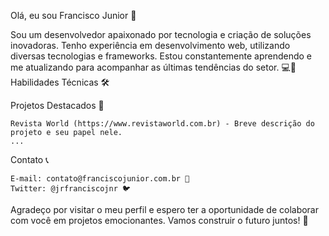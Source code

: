 Olá, eu sou Francisco Junior 👋

Sou um desenvolvedor apaixonado por tecnologia e criação de soluções inovadoras. Tenho experiência em desenvolvimento web, utilizando diversas tecnologias e frameworks. Estou constantemente aprendendo e me atualizando para acompanhar as últimas tendências do setor. 💻🚀
Habilidades Técnicas 🛠️

Projetos Destacados 🌟

    Revista World (https://www.revistaworld.com.br) - Breve descrição do projeto e seu papel nele.
    ...

Contato 📞

    E-mail: contato@franciscojunior.com.br 📧
    Twitter: @jrfranciscojnr 🐦

Agradeço por visitar o meu perfil e espero ter a oportunidade de colaborar com você em projetos emocionantes. Vamos construir o futuro juntos! 🚀
